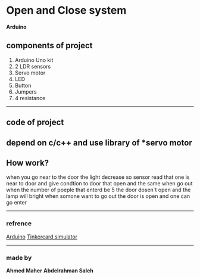 # Open and Close system
**Arduino**

## components of project
1. Arduino Uno kit
2. 2 LDR sensors
3. Servo motor
4. LED
5. Button
6. Jumpers
7. 4 resistance
---
## code of project
depend on c/c++ and use library of *servo motor
---
## How work?
when you go near to the door the light decrease so sensor read that one is near to door and give condtion to door that open and the same when go out when the number 
of poeple that enterd be 5 the door dosen`t open and the lamp will bright when somone want to go out the door is open and one can go enter

---
### refrence

[Arduino](https://create.arduino.cc/)
[Tinkercard simulator](https://www.tinkercad.com/dashboard?type=circuits&collection=designs)

---
### made by
**Ahmed Maher**
**Abdelrahman Saleh**
